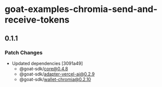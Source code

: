 # goat-examples-chromia-send-and-receive-tokens

## 0.1.1

### Patch Changes

- Updated dependencies [3091a49]
  - @goat-sdk/core@0.4.8
  - @goat-sdk/adapter-vercel-ai@0.2.9
  - @goat-sdk/wallet-chromia@0.2.10
